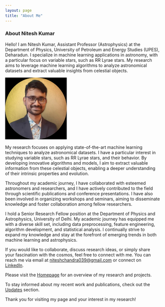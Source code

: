 ```yaml
---
layout: page
title: "About Me"
---
```


### About Nitesh Kumar

Hello! I am Nitesh Kumar, Assistant Professor (Astrophysics) at the Department of Physics, University of Petroleum and Energy Studies (UPES), Deharadun. I specialize in machine learning applications in astronomy, with a particular focus on variable stars, such as RR Lyrae stars. My research aims to leverage machine learning algorithms to analyze astronomical datasets and extract valuable insights from celestial objects.
<!-- keep the image in center with a given width and height -->
<img src='nitesh.jpeg' alt='NK' width='200' height='200'  />

My research focuses on applying state-of-the-art machine learning techniques to analyze astronomical datasets. I have a particular interest in studying variable stars, such as RR Lyrae stars, and their behavior. By developing innovative algorithms and models, I aim to extract valuable information from these celestial objects, enabling a deeper understanding of their intrinsic properties and evolution.

Throughout my academic journey, I have collaborated with esteemed astronomers and researchers, and I have actively contributed to the field through scientific publications and conference presentations. I have also been involved in organizing workshops and seminars, aiming to disseminate knowledge and foster collaboration among fellow researchers.

I hold a Senior Research Fellow position at the Department of Physics and Astrophysics, University of Delhi. My academic journey has equipped me with a diverse skill set, including data preprocessing, feature engineering, algorithm development, and statistical analysis. I continually strive to expand my knowledge and stay at the forefront of emerging trends in both machine learning and astrophysics.

If you would like to collaborate, discuss research ideas, or simply share your fascination with the cosmos, feel free to connect with me. You can reach me via email at [niteshchandra039@gmail.com](mailto:niteshchandra039@gmail.com) or connect on [LinkedIn](http://www.linkedin.com/in/astro-nitesh).

Please visit the [Homepage](index.md) for an overview of my research and projects.

To stay informed about my recent work and publications, check out the [Updates](update.md) section.

Thank you for visiting my page and your interest in my research!